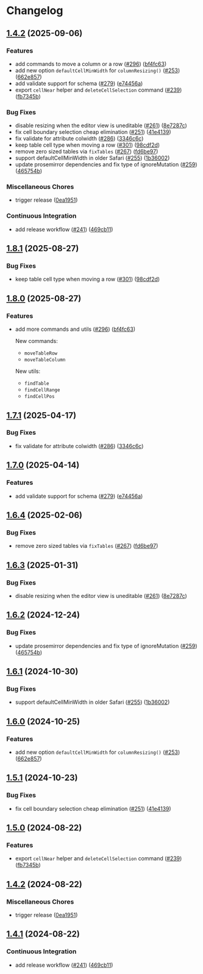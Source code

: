 # Changelog

## [1.4.2](https://github.com/Vaja/prosemirror-tables/compare/v1.8.1...v1.4.2) (2025-09-06)


### Features

* add commands to move a column or a row ([#296](https://github.com/Vaja/prosemirror-tables/issues/296)) ([bf4fc63](https://github.com/Vaja/prosemirror-tables/commit/bf4fc6332425f1d1689c29ecc4b70d722053dec8))
* add new option `defaultCellMinWidth` for `columnResizing()` ([#253](https://github.com/Vaja/prosemirror-tables/issues/253)) ([662e857](https://github.com/Vaja/prosemirror-tables/commit/662e857d87fafcb5f77247205c2e91d392b7401d))
* add validate support for schema ([#279](https://github.com/Vaja/prosemirror-tables/issues/279)) ([e74456a](https://github.com/Vaja/prosemirror-tables/commit/e74456a58caf381b375920f1cd752ef063acb98a))
* export `cellNear` helper and `deleteCellSelection` command ([#239](https://github.com/Vaja/prosemirror-tables/issues/239)) ([fb7345b](https://github.com/Vaja/prosemirror-tables/commit/fb7345b2f39a8f022e3be32e4022d8697e683d6c))


### Bug Fixes

* disable resizing when the editor view is uneditable ([#261](https://github.com/Vaja/prosemirror-tables/issues/261)) ([8e7287c](https://github.com/Vaja/prosemirror-tables/commit/8e7287cfa47bab0da9a9e38cd9f65c7ece95d67d))
* fix cell boundary selection cheap elimination ([#251](https://github.com/Vaja/prosemirror-tables/issues/251)) ([41e4139](https://github.com/Vaja/prosemirror-tables/commit/41e4139073f2e97bc86987adf80c7f3fa5a6dbda))
* fix validate for attribute colwidth ([#286](https://github.com/Vaja/prosemirror-tables/issues/286)) ([3346c6c](https://github.com/Vaja/prosemirror-tables/commit/3346c6c798f462a4f3d1c5ab47a2f74d62a07921))
* keep table cell type when moving a row ([#301](https://github.com/Vaja/prosemirror-tables/issues/301)) ([98cdf2d](https://github.com/Vaja/prosemirror-tables/commit/98cdf2d07e99acbd0e6aecfcc6f8acba2f0e7e65))
* remove zero sized tables via `fixTables` ([#267](https://github.com/Vaja/prosemirror-tables/issues/267)) ([fd6be97](https://github.com/Vaja/prosemirror-tables/commit/fd6be971b799b5c6d2c1a30a52032831e5fedddc))
* support defaultCellMinWidth in older Safari ([#255](https://github.com/Vaja/prosemirror-tables/issues/255)) ([1b36002](https://github.com/Vaja/prosemirror-tables/commit/1b36002196b6bdad11fce40b5a03e15a934f03e6))
* update prosemirror dependencies and fix type of ignoreMutation ([#259](https://github.com/Vaja/prosemirror-tables/issues/259)) ([465754b](https://github.com/Vaja/prosemirror-tables/commit/465754b97ecbca4778e0cc667511cd59f16db92a))


### Miscellaneous Chores

* trigger release ([0ea1951](https://github.com/Vaja/prosemirror-tables/commit/0ea1951a22fc0e70713a26ce87e2875cae6b5887))


### Continuous Integration

* add release workflow ([#241](https://github.com/Vaja/prosemirror-tables/issues/241)) ([469cb11](https://github.com/Vaja/prosemirror-tables/commit/469cb11d2e3aa9e1b5b3e2a540431da69f1d64a1))

## [1.8.1](https://github.com/ProseMirror/prosemirror-tables/compare/v1.8.0...v1.8.1) (2025-08-27)


### Bug Fixes

* keep table cell type when moving a row ([#301](https://github.com/ProseMirror/prosemirror-tables/issues/301)) ([98cdf2d](https://github.com/ProseMirror/prosemirror-tables/commit/98cdf2d07e99acbd0e6aecfcc6f8acba2f0e7e65))

## [1.8.0](https://github.com/ProseMirror/prosemirror-tables/compare/v1.7.1...v1.8.0) (2025-08-27)


### Features

* add more commands and utils ([#296](https://github.com/ProseMirror/prosemirror-tables/issues/296)) ([bf4fc63](https://github.com/ProseMirror/prosemirror-tables/commit/bf4fc6332425f1d1689c29ecc4b70d722053dec8))

  New commands:

  - `moveTableRow`
  - `moveTableColumn`

  New utils:

  - `findTable`
  - `findCellRange`
  - `findCellPos`

## [1.7.1](https://github.com/ProseMirror/prosemirror-tables/compare/v1.7.0...v1.7.1) (2025-04-17)


### Bug Fixes

* fix validate for attribute colwidth ([#286](https://github.com/ProseMirror/prosemirror-tables/issues/286)) ([3346c6c](https://github.com/ProseMirror/prosemirror-tables/commit/3346c6c798f462a4f3d1c5ab47a2f74d62a07921))

## [1.7.0](https://github.com/ProseMirror/prosemirror-tables/compare/v1.6.4...v1.7.0) (2025-04-14)


### Features

* add validate support for schema ([#279](https://github.com/ProseMirror/prosemirror-tables/issues/279)) ([e74456a](https://github.com/ProseMirror/prosemirror-tables/commit/e74456a58caf381b375920f1cd752ef063acb98a))

## [1.6.4](https://github.com/ProseMirror/prosemirror-tables/compare/v1.6.3...v1.6.4) (2025-02-06)


### Bug Fixes

* remove zero sized tables via `fixTables` ([#267](https://github.com/ProseMirror/prosemirror-tables/issues/267)) ([fd6be97](https://github.com/ProseMirror/prosemirror-tables/commit/fd6be971b799b5c6d2c1a30a52032831e5fedddc))

## [1.6.3](https://github.com/ProseMirror/prosemirror-tables/compare/v1.6.2...v1.6.3) (2025-01-31)


### Bug Fixes

* disable resizing when the editor view is uneditable ([#261](https://github.com/ProseMirror/prosemirror-tables/issues/261)) ([8e7287c](https://github.com/ProseMirror/prosemirror-tables/commit/8e7287cfa47bab0da9a9e38cd9f65c7ece95d67d))

## [1.6.2](https://github.com/ProseMirror/prosemirror-tables/compare/v1.6.1...v1.6.2) (2024-12-24)


### Bug Fixes

* update prosemirror dependencies and fix type of ignoreMutation ([#259](https://github.com/ProseMirror/prosemirror-tables/issues/259)) ([465754b](https://github.com/ProseMirror/prosemirror-tables/commit/465754b97ecbca4778e0cc667511cd59f16db92a))

## [1.6.1](https://github.com/ProseMirror/prosemirror-tables/compare/v1.6.0...v1.6.1) (2024-10-30)


### Bug Fixes

* support defaultCellMinWidth in older Safari ([#255](https://github.com/ProseMirror/prosemirror-tables/issues/255)) ([1b36002](https://github.com/ProseMirror/prosemirror-tables/commit/1b36002196b6bdad11fce40b5a03e15a934f03e6))

## [1.6.0](https://github.com/ProseMirror/prosemirror-tables/compare/v1.5.1...v1.6.0) (2024-10-25)


### Features

* add new option `defaultCellMinWidth` for `columnResizing()` ([#253](https://github.com/ProseMirror/prosemirror-tables/issues/253)) ([662e857](https://github.com/ProseMirror/prosemirror-tables/commit/662e857d87fafcb5f77247205c2e91d392b7401d))

## [1.5.1](https://github.com/ProseMirror/prosemirror-tables/compare/v1.5.0...v1.5.1) (2024-10-23)


### Bug Fixes

* fix cell boundary selection cheap elimination ([#251](https://github.com/ProseMirror/prosemirror-tables/issues/251)) ([41e4139](https://github.com/ProseMirror/prosemirror-tables/commit/41e4139073f2e97bc86987adf80c7f3fa5a6dbda))

## [1.5.0](https://github.com/ProseMirror/prosemirror-tables/compare/v1.4.2...v1.5.0) (2024-08-22)


### Features

* export `cellNear` helper and `deleteCellSelection` command ([#239](https://github.com/ProseMirror/prosemirror-tables/issues/239)) ([fb7345b](https://github.com/ProseMirror/prosemirror-tables/commit/fb7345b2f39a8f022e3be32e4022d8697e683d6c))

## [1.4.2](https://github.com/ProseMirror/prosemirror-tables/compare/v1.4.1...v1.4.2) (2024-08-22)


### Miscellaneous Chores

* trigger release ([0ea1951](https://github.com/ProseMirror/prosemirror-tables/commit/0ea1951a22fc0e70713a26ce87e2875cae6b5887))

## [1.4.1](https://github.com/ProseMirror/prosemirror-tables/compare/v1.4.0...v1.4.1) (2024-08-22)


### Continuous Integration

* add release workflow ([#241](https://github.com/ProseMirror/prosemirror-tables/issues/241)) ([469cb11](https://github.com/ProseMirror/prosemirror-tables/commit/469cb11d2e3aa9e1b5b3e2a540431da69f1d64a1))
